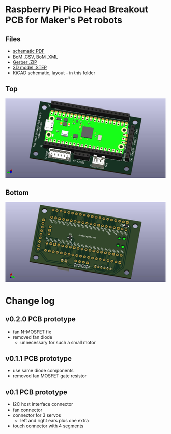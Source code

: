 # Raspberry Pi Pico Head Breakout PCB for Maker's Pet robots

## Files
- [schematic PDF](output/pico_breakout_head_schematic.pdf)
- [BoM .CSV](output/pico_breakout_head_bom.csv), [BoM .XML](output/pico_breakout_head_bom.xml)
- [Gerber .ZIP](output/pico_breakout_head_gerber.zip)
- [3D model .STEP](output/pico_breakout_head.step)
- KiCAD schematic, layout - in this folder

## Top
![PCB 3D view from top](output/pico_breakout_head_top.jpg)

## Bottom
![PCB 3D view from top](output/pico_breakout_head_bottom.jpg)

# Change log

## v0.2.0 PCB prototype
- fan N-MOSFET fix
- removed fan diode
  - unnecessary for such a small motor

## v0.1.1 PCB prototype
- use same diode components
- removed fan MOSFET gate resistor

## v0.1 PCB prototype
- I2C host interface connector
- fan connector
- connector for 3 servos
  - left and right ears plus one extra
- touch connector with 4 segments
